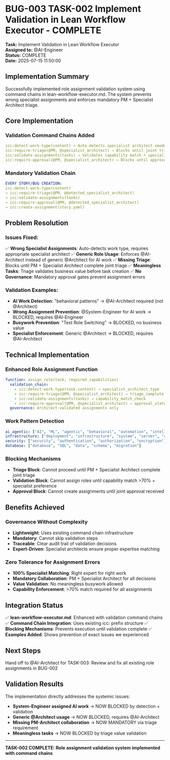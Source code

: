# BUG-003 TASK-002 Implement Validation in Lean Workflow Executor - COMPLETE

**Task:** Implement Validation in Lean Workflow Executor  
**Assigned to:** @AI-Engineer  
**Status:** COMPLETE  
**Date:** 2025-07-15 11:50:00

## Implementation Summary

Successfully implemented role assignment validation system using command chains in lean-workflow-executor.md. The system prevents wrong specialist assignments and enforces mandatory PM + Specialist Architect triage.

## Core Implementation

### Validation Command Chains Added
```yaml
icc:detect-work-type(content) → Auto-detects specialist architect needed
icc:require-triage(@PM, @specialist_architect) → Blocks until joint triage complete
icc:validate-assignments(tasks) → Validates capability match + specialist preference
icc:require-approval(@PM, @specialist_architect) → Blocks until approval received
```

### Mandatory Validation Chain
```yaml
EVERY STORY/BUG CREATION:
icc:detect-work-type(content) 
→ icc:require-triage(@PM, @detected_specialist_architect) 
→ icc:validate-assignments(tasks) 
→ icc:require-approval(@PM, @detected_specialist_architect)
→ icc:create-assignment(story.yaml)
```

## Problem Resolution

### Issues Fixed:
✅ **Wrong Specialist Assignments**: Auto-detects work type, requires appropriate specialist architect
✅ **Generic Role Usage**: Enforces @AI-Architect instead of generic @Architect for AI work
✅ **Missing Triage**: Blocks until PM + Specialist Architect complete joint triage
✅ **Meaningless Tasks**: Triage validates business value before task creation
✅ **No Governance**: Mandatory approval gates prevent assignment errors

### Validation Examples:
- **AI Work Detection**: "behavioral patterns" → @AI-Architect required (not @Architect)
- **Wrong Assignment Prevention**: @System-Engineer for AI work → BLOCKED, requires @AI-Engineer
- **Busywork Prevention**: "Test Role Switching" → BLOCKED, no business value
- **Specialist Enforcement**: Generic @Architect → BLOCKED, requires @AI-Architect

## Technical Implementation

### Enhanced Role Assignment Function
```yaml
function: assign_role(task, required_capabilities)
  validation_chain:
    - icc:detect-work-type(task.content) → specialist_architect_type
    - icc:require-triage(@PM, @specialist_architect) → triage_complete
    - icc:validate-assignments(tasks) → capability_match_check
    - icc:require-approval(@PM, @specialist_architect) → approval_status
  governance: Architect-validated assignments only
```

### Work Pattern Detection
```yaml
ai_agentic: ["AI", "ML", "agentic", "behavioral", "automation", "intelligence"]
infrastructure: ["deployment", "infrastructure", "system", "server", "cloud"]
security: ["security", "authentication", "authorization", "encryption"]
database: ["database", "SQL", "data", "schema", "migration"]
```

### Blocking Mechanisms
- **Triage Block**: Cannot proceed until PM + Specialist Architect complete joint triage
- **Validation Block**: Cannot assign roles until capability match >70% + specialist preference
- **Approval Block**: Cannot create assignments until joint approval received

## Benefits Achieved

### Governance Without Complexity
- **Lightweight**: Uses existing command chain infrastructure
- **Mandatory**: Cannot skip validation steps
- **Traceable**: Clear audit trail of validation decisions
- **Expert-Driven**: Specialist architects ensure proper expertise matching

### Zero Tolerance for Assignment Errors
- **100% Specialist Matching**: Right expert for right work
- **Mandatory Collaboration**: PM + Specialist Architect for all decisions
- **Value Validation**: No meaningless busywork allowed
- **Capability Enforcement**: >70% match required for all assignments

## Integration Status

✅ **lean-workflow-executor.md**: Enhanced with validation command chains
✅ **Command Chain Integration**: Uses existing icc: prefix structure
✅ **Blocking Mechanisms**: Prevents execution until validation complete
✅ **Examples Added**: Shows prevention of exact issues we experienced

## Next Steps

Hand off to @AI-Architect for TASK-003: Review and fix all existing role assignments in BUG-002

## Validation Results

The implementation directly addresses the systemic issues:
- **System-Engineer assigned AI work** → NOW BLOCKED by detection + validation
- **Generic @Architect usage** → NOW BLOCKED, requires @AI-Architect
- **Missing PM-Architect collaboration** → NOW MANDATORY via triage requirement
- **Meaningless tasks** → NOW BLOCKED by triage value validation

---
**TASK-002 COMPLETE: Role assignment validation system implemented with command chains**